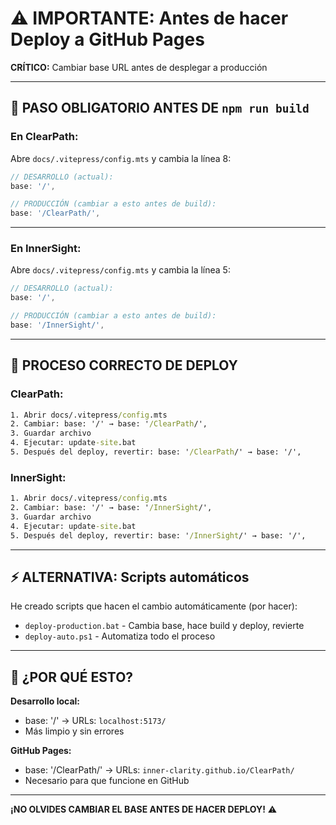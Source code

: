 # ⚠️ IMPORTANTE: Antes de hacer Deploy a GitHub Pages

**CRÍTICO:** Cambiar base URL antes de desplegar a producción

---

## 🔴 PASO OBLIGATORIO ANTES DE `npm run build`

### **En ClearPath:**

Abre `docs/.vitepress/config.mts` y cambia la línea 8:

```typescript
// DESARROLLO (actual):
base: '/',

// PRODUCCIÓN (cambiar a esto antes de build):
base: '/ClearPath/',
```

---

### **En InnerSight:**

Abre `docs/.vitepress/config.mts` y cambia la línea 5:

```typescript
// DESARROLLO (actual):
base: '/',

// PRODUCCIÓN (cambiar a esto antes de build):
base: '/InnerSight/',
```

---

## 🚀 PROCESO CORRECTO DE DEPLOY

### **ClearPath:**

```cmd
1. Abrir docs/.vitepress/config.mts
2. Cambiar: base: '/' → base: '/ClearPath/',
3. Guardar archivo
4. Ejecutar: update-site.bat
5. Después del deploy, revertir: base: '/ClearPath/' → base: '/',
```

### **InnerSight:**

```cmd
1. Abrir docs/.vitepress/config.mts
2. Cambiar: base: '/' → base: '/InnerSight/',
3. Guardar archivo
4. Ejecutar: update-site.bat
5. Después del deploy, revertir: base: '/InnerSight/' → base: '/',
```

---

## ⚡ ALTERNATIVA: Scripts automáticos

He creado scripts que hacen el cambio automáticamente (por hacer):

- `deploy-production.bat` - Cambia base, hace build y deploy, revierte
- `deploy-auto.ps1` - Automatiza todo el proceso

---

## 🎯 ¿POR QUÉ ESTO?

**Desarrollo local:**
- base: '/' → URLs: `localhost:5173/`
- Más limpio y sin errores

**GitHub Pages:**
- base: '/ClearPath/' → URLs: `inner-clarity.github.io/ClearPath/`
- Necesario para que funcione en GitHub

---

**¡NO OLVIDES CAMBIAR EL BASE ANTES DE HACER DEPLOY!** ⚠️

